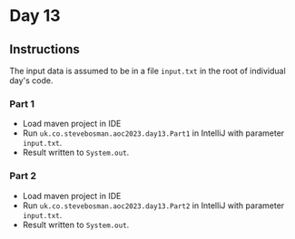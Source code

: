 # Day 13

## Instructions

The input data is assumed to be in a file `input.txt` in the root of individual day's code.

### Part 1

* Load maven project in IDE
* Run `uk.co.stevebosman.aoc2023.day13.Part1` in IntelliJ with parameter `input.txt`.
* Result written to `System.out`.

### Part 2

* Load maven project in IDE
* Run `uk.co.stevebosman.aoc2023.day13.Part2` in IntelliJ with parameter `input.txt`.
* Result written to `System.out`.
